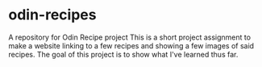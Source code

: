 # odin-recipes
A repository for Odin Recipe project
This is a short project assignment to make a website linking to a few recipes and showing a few 
images of said recipes. The goal of this project is to show what I've learned thus far.
